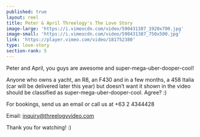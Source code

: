 ```yaml
---
published: true
layout: reel
title: Peter & April Threelogy's The Love Story
image-large: 'https://i.vimeocdn.com/video/590431387_1920x700.jpg'
image-small: 'https://i.vimeocdn.com/video/590431387_750x500.jpg'
link: 'https://player.vimeo.com/video/181752380'
type: love-story
section-rank: 5
---
```

Peter and April, you guys are awesome and super-mega-uber-dooper-cool!

Anyone who owns a yacht, an R8, an F430 and in a few months, a 458 Italia (car will be delivered later this year) but doesn’t want it shown in the video should be classified as super-mega-uber-dooper-cool. Agree? :)

For bookings, send us an email or call us at +63 2 4344428

Email: inquiry@threelogyvideo.com

Thank you for watching! :)
